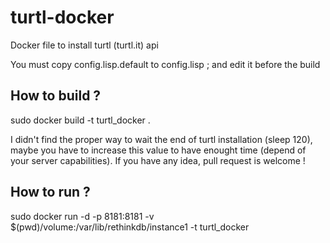 # turtl-docker
Docker file to install turtl (turtl.it) api

You must copy config.lisp.default to config.lisp ; and edit it before the build

## How to build ?

sudo docker build -t turtl_docker .

I didn't find the proper way to wait the end of turtl installation (sleep 120), maybe you have to increase this value to have enought time (depend of your server capabilities). If you have any idea, pull request is welcome !

## How to run ?

sudo docker run -d -p 8181:8181 -v $(pwd)/volume:/var/lib/rethinkdb/instance1 -t turtl_docker